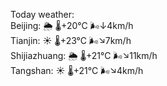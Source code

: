 Today weather:  
Beijing: 🌦 🌡️+20°C 🌬️↓4km/h  
Tianjin: ☀️ 🌡️+23°C 🌬️↘7km/h  
Shijiazhuang: 🌦 🌡️+21°C 🌬️↘11km/h  
Tangshan: ☀️ 🌡️+21°C 🌬️↘4km/h  
